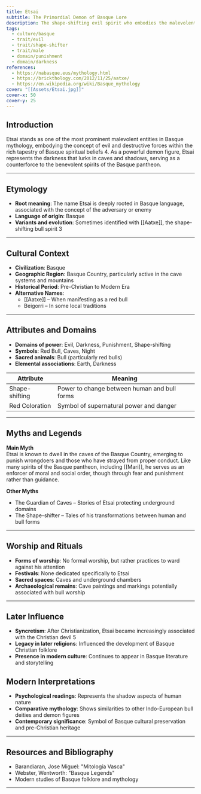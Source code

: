 ```yaml
---
title: Etsai
subtitle: The Primordial Demon of Basque Lore
description: The shape-shifting evil spirit who embodies the malevolent forces in Basque mythology, often manifesting as a red bull or a man
tags:
  - culture/basque
  - trait/evil
  - trait/shape-shifter
  - trait/male
  - domain/punishment
  - domain/darkness
references:
  - https://nabasque.eus/mythology.html
  - https://brickthology.com/2012/11/25/aatxe/
  - https://en.wikipedia.org/wiki/Basque_mythology
cover: "[[Assets/Etsai.jpg]]"
cover-x: 50
cover-y: 25
---
```

## Introduction
Etsai stands as one of the most prominent malevolent entities in Basque mythology, embodying the concept of evil and destructive forces within the rich tapestry of Basque spiritual beliefs <mcreference link="https://nabasque.eus/mythology.html" index="4">4</mcreference>. As a powerful demon figure, Etsai represents the darkness that lurks in caves and shadows, serving as a counterforce to the benevolent spirits of the Basque pantheon.

---

## Etymology

- **Root meaning**: The name Etsai is deeply rooted in Basque language, associated with the concept of the adversary or enemy
- **Language of origin**: Basque
- **Variants and evolution**: Sometimes identified with [[Aatxe]], the shape-shifting bull spirit <mcreference link="https://brickthology.com/2012/11/25/aatxe/" index="3">3</mcreference>

---

## Cultural Context

- **Civilization**: Basque
- **Geographic Region**: Basque Country, particularly active in the cave systems and mountains
- **Historical Period**: Pre-Christian to Modern Era
- **Alternative Names**:
  - [[Aatxe]] – When manifesting as a red bull
  - Beigorri – In some local traditions

---

## Attributes and Domains

- **Domains of power**: Evil, Darkness, Punishment, Shape-shifting
- **Symbols**: Red Bull, Caves, Night
- **Sacred animals**: Bull (particularly red bulls)
- **Elemental associations**: Earth, Darkness

| Attribute | Meaning |
|-----------|----------|
| Shape-shifting | Power to change between human and bull forms |
| Red Coloration | Symbol of supernatural power and danger |

---

## Myths and Legends

**Main Myth**  
Etsai is known to dwell in the caves of the Basque Country, emerging to punish wrongdoers and those who have strayed from proper conduct. Like many spirits of the Basque pantheon, including [[Mari]], he serves as an enforcer of moral and social order, though through fear and punishment rather than guidance.

**Other Myths**  
- The Guardian of Caves – Stories of Etsai protecting underground domains
- The Shape-shifter – Tales of his transformations between human and bull forms

---

## Worship and Rituals

- **Forms of worship**: No formal worship, but rather practices to ward against his attention
- **Festivals**: None dedicated specifically to Etsai
- **Sacred spaces**: Caves and underground chambers
- **Archaeological remains**: Cave paintings and markings potentially associated with bull worship

---

## Later Influence

- **Syncretism**: After Christianization, Etsai became increasingly associated with the Christian devil <mcreference link="https://en.wikipedia.org/wiki/Basque_mythology" index="5">5</mcreference>
- **Legacy in later religions**: Influenced the development of Basque Christian folklore
- **Presence in modern culture**: Continues to appear in Basque literature and storytelling

## Modern Interpretations

- **Psychological readings**: Represents the shadow aspects of human nature
- **Comparative mythology**: Shows similarities to other Indo-European bull deities and demon figures
- **Contemporary significance**: Symbol of Basque cultural preservation and pre-Christian heritage

---

## Resources and Bibliography

- Barandiaran, Jose Miguel: "Mitología Vasca"
- Webster, Wentworth: "Basque Legends"
- Modern studies of Basque folklore and mythology

---